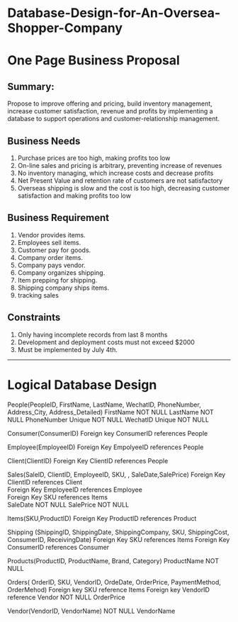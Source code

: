 # Database-Design-for-An-Oversea-Shopper-Company

# One Page Business Proposal

## Summary: 
Propose to improve offering and pricing, build inventory management, increase
customer satisfaction, revenue and profits by implementing a database to support operations
and customer-relationship management.

## Business Needs
1. Purchase prices are too high, making profits too low
2. On-line sales and pricing is arbitrary, preventing increase of revenues
3. No inventory managing, which increase costs and decrease profits
4. Net Present Value and retention rate of customers are not satisfactory 
5. Overseas shipping is slow and the cost is too high, decreasing customer satisfaction and making profits too low 

## Business Requirement
 1. Vendor provides items.
 2. Employees sell items. 
 3. Customer pay for goods.
 4. Company order items.
 5.	Company pays vendor.
 6. Company organizes shipping.
 7. Item prepping for shipping.
 8. Shipping company ships items.
 9. tracking sales
 
 ##  Constraints
  1.  Only having incomplete records from last 8 months
  2.  Development and deployment costs must not exceed $2000
  3.  Must be implemented by July 4th.
 
 
 ----------------------------

# Logical Database Design

People(PeopleID, FirstName, LastName, WechatID, PhoneNumber, Address_City, Address_Detailed)
       FirstName NOT NULL
       LastName  NOT NULL
       PhoneNumber Unique NOT NULL
       WechatID Unique  NOT NULL
       
Consumer(ConsumerID)
       Foreign key ConsumerID    references  People
       
Employee(EmployeeID)
       Foreign Key    EmpolyeeID references People
         
 Client(ClientID)
        Foreign Key      ClientID references People

Sales(SaleID, ClientID, EmployeeID, SKU, , SaleDate,SalePrice)
        Foreign Key	        ClientID          	   references   	 Client   
        Foreign Key        EmployeeID    	         references 	   Employee  
        Foreign Key           SKU  	             	 references    	 Items    
        SaleDate					   NOT NULL
        SalePrice	       		 NOT NULL
   
 Items(SKU,ProductID)
        Foreign Key        ProductID      references   Product 

Shipping (ShippingID, ShippingDate, ShippingCompany, SKU, ShippingCost, ConsumerID, ReceivingDate)
        Foreign Key          SKU                   references        Items
        Foreign Key         ConsumerID             references       Consumer
       
 Products(ProductID, ProductName, Brand, Category)
        ProductName          NOT NULL
        
        
  Orders( OrderID, SKU, VendorID, OrdeDate, OrderPrice, PaymentMethod, OrderMehod)
        Foreign key         SKU reference        Items 
        Foreign key         VendorID         reference Vendor 
        NOT NULL           OrderPrice

  Vendor(VendorID, VendorName)
       NOT NULL VendorName


                       




  
  
  

   
   


